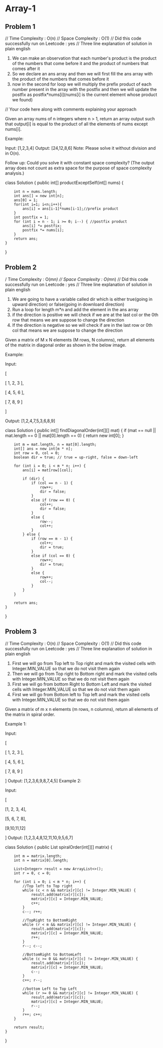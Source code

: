 # Array-1

## Problem 1
// Time Complexity : O(n)
// Space Complexity : O(1)
// Did this code successfully run on Leetcode : yes
// Three line explanation of solution in plain english

1. We can make an observation that each number's product is the product of the numbers that come before it and the product of numbers that comes after it
2. So we declare an ans array and then we will first fill the ans array with the product of the numbers that comes before it 
3. now in the second for loop we will multiply the prefix product of each number present in the array with the postfix and then we will update the postfix as postfix*nums[i](nums[i] is the current element whose product we found)

// Your code here along with comments explaining your approach

Given an array nums of n integers where n > 1, return an array output such that output[i] is equal to the product of all the elements of nums except nums[i].

Example:

Input: [1,2,3,4]
Output: [24,12,8,6]
Note: Please solve it without division and in O(n).

Follow up:
Could you solve it with constant space complexity? (The output array does not count as extra space for the purpose of space complexity analysis.)

class Solution {
    public int[] productExceptSelf(int[] nums) {
        
        int n = nums.length;
        int ans[] = new int[n];
        ans[0] = 1;
        for(int i=1; i<n;i++){
            ans[i] = ans[i-1]*nums[i-1];//prefix product
        }
        int postfix = 1;
        for (int i = n - 1; i >= 0; i--) { //postfix product
            ans[i] *= postfix;
            postfix *= nums[i];
        }
        return ans;
    }
}

## Problem 2
/ Time Complexity : O(m*n)
// Space Complexity : O(m*n)
// Did this code successfully run on Leetcode : yes
// Three line explanation of solution in plain english

1. We are going to have a variable called dir which is either true(going in upward direction) or false(going in downloard direction)
2. Run a loop for length m*n and add the element in the ans array
3. if the direction is positive we will check if we are at the last col or the 0th row that means we are suppose to change the direction
4. If the direction is negative so we will check if are in the last row or 0th col that means we are suppose to change the direction 

Given a matrix of M x N elements (M rows, N columns), return all elements of the matrix in diagonal order as shown in the below image.

Example:

Input:

[

[ 1, 2, 3 ],

[ 4, 5, 6 ],

[ 7, 8, 9 ]

]

Output: [1,2,4,7,5,3,6,8,9]

class Solution {
    public int[] findDiagonalOrder(int[][] mat) {
        if (mat == null || mat.length == 0 || mat[0].length == 0) {
            return new int[0];
        }

        int m = mat.length, n = mat[0].length;
        int[] ans = new int[m * n];
        int row = 0, col = 0;
        boolean dir = true; // true = up-right, false = down-left

        for (int i = 0; i < m * n; i++) {
            ans[i] = mat[row][col];

            if (dir) {
                if (col == n - 1) {
                    row++;
                    dir = false;
                } 
                else if (row == 0) {
                    col++;
                    dir = false;
                } 
                else {
                    row--;
                    col++;
                }
            } else {
                if (row == m - 1) { 
                    col++;
                    dir = true;
                }
                else if (col == 0) {
                    row++;
                    dir = true;
                } 
                else {
                    row++;
                    col--;
                }
            }
        }

        return ans;
    }
}

## Problem 3
// Time Complexity : O(n)
// Space Complexity : O(1)
// Did this code successfully run on Leetcode : yes
// Three line explanation of solution in plain english

1. First we will go from Top left to Top right and mark the visited cells with Integer.MIN_VALUE so that we do not visit them again
2. Then we will go from Top right to Bottom right and mark the visited cells with Integer.MIN_VALUE so that we do not visit them again
3. First we will go from bottom Right to Bottom Left and mark the visited cells with Integer.MIN_VALUE so that we do not visit them again
4. First we will go from Bottom left to Top left and mark the visited cells with Integer.MIN_VALUE so that we do not visit them again

Given a matrix of m x n elements (m rows, n columns), return all elements of the matrix in spiral order.

Example 1:

Input:

[

[ 1, 2, 3 ],

[ 4, 5, 6 ],

[ 7, 8, 9 ]

]
Output: [1,2,3,6,9,8,7,4,5]
Example 2:

Input:

[

[1, 2, 3, 4],

[5, 6, 7, 8],

[9,10,11,12]

]
Output: [1,2,3,4,8,12,11,10,9,5,6,7]

class Solution {
    public List<Integer> spiralOrder(int[][] matrix) {
        
        int m = matrix.length;
        int n = matrix[0].length;

        List<Integer> result = new ArrayList<>();
        int r = 0, c = 0;

        for (int i = 0; i < m * n; i++) {
            //Top left to Top right 
            while (c < n && matrix[r][c] != Integer.MIN_VALUE) {
                result.add(matrix[r][c]);
                matrix[r][c] = Integer.MIN_VALUE;
                c++;
            }
            c--; r++;

            //TopRight to BottomRight
            while (r < m && matrix[r][c] != Integer.MIN_VALUE) {
                result.add(matrix[r][c]);
                matrix[r][c] = Integer.MIN_VALUE;
                r++;
            }
            r--; c--;

            //BottomRight to BottomLeft
            while (c >= 0 && matrix[r][c] != Integer.MIN_VALUE) {
                result.add(matrix[r][c]);
                matrix[r][c] = Integer.MIN_VALUE;
                c--;
            }
            c++; r--;

            //bottom Left to Top Left
            while (r >= 0 && matrix[r][c] != Integer.MIN_VALUE) {
                result.add(matrix[r][c]);
                matrix[r][c] = Integer.MIN_VALUE;
                r--;
            }
            r++; c++;
        }

        return result;
    }
}
